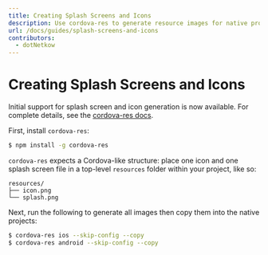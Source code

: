 ```yaml
---
title: Creating Splash Screens and Icons
description: Use cordova-res to generate resource images for native projects
url: /docs/guides/splash-screens-and-icons
contributors:
  - dotNetkow
---
```


#  Creating Splash Screens and Icons

Initial support for splash screen and icon generation is now available. For complete details, see the [cordova-res docs](https://github.com/ionic-team/cordova-res).

First, install `cordova-res`:

```bash
$ npm install -g cordova-res
```

`cordova-res` expects a Cordova-like structure: place one icon and one splash screen file in a top-level `resources` folder within your project, like so:

```
resources/
├── icon.png
└── splash.png
```

Next, run the following to generate all images then copy them into the native projects:

```bash
$ cordova-res ios --skip-config --copy
$ cordova-res android --skip-config --copy
```
